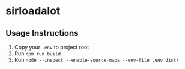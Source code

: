 # sirloadalot

## Usage Instructions

1. Copy your `.env` to project root
2. Run `npm run build`
3. Run `node --inspect --enable-source-maps --env-file .env dist/`
